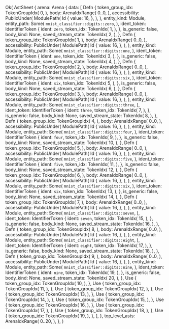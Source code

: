 Ok(
    AstSheet {
        arena: Arena {
            data: [
                Defn {
                    token_group_idx: TokenGroupIdx(
                        0,
                    ),
                    body: ArenaIdxRange(
                        0..0,
                    ),
                    accessibility: PublicUnder(
                        ModulePath(
                            Id {
                                value: 16,
                            },
                        ),
                    ),
                    entity_kind: Module,
                    entity_path: Some(
                        `mnist_classifier::digits::zero`,
                    ),
                    ident_token: IdentifierToken {
                        ident: `zero`,
                        token_idx: TokenIdx(
                            1,
                        ),
                    },
                    is_generic: false,
                    body_kind: None,
                    saved_stream_state: TokenIdx(
                        2,
                    ),
                },
                Defn {
                    token_group_idx: TokenGroupIdx(
                        1,
                    ),
                    body: ArenaIdxRange(
                        0..0,
                    ),
                    accessibility: PublicUnder(
                        ModulePath(
                            Id {
                                value: 16,
                            },
                        ),
                    ),
                    entity_kind: Module,
                    entity_path: Some(
                        `mnist_classifier::digits::one`,
                    ),
                    ident_token: IdentifierToken {
                        ident: `one`,
                        token_idx: TokenIdx(
                            3,
                        ),
                    },
                    is_generic: false,
                    body_kind: None,
                    saved_stream_state: TokenIdx(
                        4,
                    ),
                },
                Defn {
                    token_group_idx: TokenGroupIdx(
                        2,
                    ),
                    body: ArenaIdxRange(
                        0..0,
                    ),
                    accessibility: PublicUnder(
                        ModulePath(
                            Id {
                                value: 16,
                            },
                        ),
                    ),
                    entity_kind: Module,
                    entity_path: Some(
                        `mnist_classifier::digits::six`,
                    ),
                    ident_token: IdentifierToken {
                        ident: `six`,
                        token_idx: TokenIdx(
                            5,
                        ),
                    },
                    is_generic: false,
                    body_kind: None,
                    saved_stream_state: TokenIdx(
                        6,
                    ),
                },
                Defn {
                    token_group_idx: TokenGroupIdx(
                        3,
                    ),
                    body: ArenaIdxRange(
                        0..0,
                    ),
                    accessibility: PublicUnder(
                        ModulePath(
                            Id {
                                value: 16,
                            },
                        ),
                    ),
                    entity_kind: Module,
                    entity_path: Some(
                        `mnist_classifier::digits::three`,
                    ),
                    ident_token: IdentifierToken {
                        ident: `three`,
                        token_idx: TokenIdx(
                            7,
                        ),
                    },
                    is_generic: false,
                    body_kind: None,
                    saved_stream_state: TokenIdx(
                        8,
                    ),
                },
                Defn {
                    token_group_idx: TokenGroupIdx(
                        4,
                    ),
                    body: ArenaIdxRange(
                        0..0,
                    ),
                    accessibility: PublicUnder(
                        ModulePath(
                            Id {
                                value: 16,
                            },
                        ),
                    ),
                    entity_kind: Module,
                    entity_path: Some(
                        `mnist_classifier::digits::four`,
                    ),
                    ident_token: IdentifierToken {
                        ident: `four`,
                        token_idx: TokenIdx(
                            9,
                        ),
                    },
                    is_generic: false,
                    body_kind: None,
                    saved_stream_state: TokenIdx(
                        10,
                    ),
                },
                Defn {
                    token_group_idx: TokenGroupIdx(
                        5,
                    ),
                    body: ArenaIdxRange(
                        0..0,
                    ),
                    accessibility: PublicUnder(
                        ModulePath(
                            Id {
                                value: 16,
                            },
                        ),
                    ),
                    entity_kind: Module,
                    entity_path: Some(
                        `mnist_classifier::digits::five`,
                    ),
                    ident_token: IdentifierToken {
                        ident: `five`,
                        token_idx: TokenIdx(
                            11,
                        ),
                    },
                    is_generic: false,
                    body_kind: None,
                    saved_stream_state: TokenIdx(
                        12,
                    ),
                },
                Defn {
                    token_group_idx: TokenGroupIdx(
                        6,
                    ),
                    body: ArenaIdxRange(
                        0..0,
                    ),
                    accessibility: PublicUnder(
                        ModulePath(
                            Id {
                                value: 16,
                            },
                        ),
                    ),
                    entity_kind: Module,
                    entity_path: Some(
                        `mnist_classifier::digits::six`,
                    ),
                    ident_token: IdentifierToken {
                        ident: `six`,
                        token_idx: TokenIdx(
                            13,
                        ),
                    },
                    is_generic: false,
                    body_kind: None,
                    saved_stream_state: TokenIdx(
                        14,
                    ),
                },
                Defn {
                    token_group_idx: TokenGroupIdx(
                        7,
                    ),
                    body: ArenaIdxRange(
                        0..0,
                    ),
                    accessibility: PublicUnder(
                        ModulePath(
                            Id {
                                value: 16,
                            },
                        ),
                    ),
                    entity_kind: Module,
                    entity_path: Some(
                        `mnist_classifier::digits::seven`,
                    ),
                    ident_token: IdentifierToken {
                        ident: `seven`,
                        token_idx: TokenIdx(
                            15,
                        ),
                    },
                    is_generic: false,
                    body_kind: None,
                    saved_stream_state: TokenIdx(
                        16,
                    ),
                },
                Defn {
                    token_group_idx: TokenGroupIdx(
                        8,
                    ),
                    body: ArenaIdxRange(
                        0..0,
                    ),
                    accessibility: PublicUnder(
                        ModulePath(
                            Id {
                                value: 16,
                            },
                        ),
                    ),
                    entity_kind: Module,
                    entity_path: Some(
                        `mnist_classifier::digits::eight`,
                    ),
                    ident_token: IdentifierToken {
                        ident: `eight`,
                        token_idx: TokenIdx(
                            17,
                        ),
                    },
                    is_generic: false,
                    body_kind: None,
                    saved_stream_state: TokenIdx(
                        18,
                    ),
                },
                Defn {
                    token_group_idx: TokenGroupIdx(
                        9,
                    ),
                    body: ArenaIdxRange(
                        0..0,
                    ),
                    accessibility: PublicUnder(
                        ModulePath(
                            Id {
                                value: 16,
                            },
                        ),
                    ),
                    entity_kind: Module,
                    entity_path: Some(
                        `mnist_classifier::digits::nine`,
                    ),
                    ident_token: IdentifierToken {
                        ident: `nine`,
                        token_idx: TokenIdx(
                            19,
                        ),
                    },
                    is_generic: false,
                    body_kind: None,
                    saved_stream_state: TokenIdx(
                        20,
                    ),
                },
                Use {
                    token_group_idx: TokenGroupIdx(
                        10,
                    ),
                },
                Use {
                    token_group_idx: TokenGroupIdx(
                        11,
                    ),
                },
                Use {
                    token_group_idx: TokenGroupIdx(
                        12,
                    ),
                },
                Use {
                    token_group_idx: TokenGroupIdx(
                        13,
                    ),
                },
                Use {
                    token_group_idx: TokenGroupIdx(
                        14,
                    ),
                },
                Use {
                    token_group_idx: TokenGroupIdx(
                        15,
                    ),
                },
                Use {
                    token_group_idx: TokenGroupIdx(
                        16,
                    ),
                },
                Use {
                    token_group_idx: TokenGroupIdx(
                        17,
                    ),
                },
                Use {
                    token_group_idx: TokenGroupIdx(
                        18,
                    ),
                },
                Use {
                    token_group_idx: TokenGroupIdx(
                        19,
                    ),
                },
            ],
        },
        top_level_asts: ArenaIdxRange(
            0..20,
        ),
    },
)